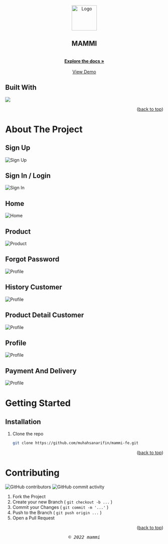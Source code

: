 <a id="readme-top"></a>

<!-- <div align="center"> 
  <h2>MAMMI - FRONTEND</h2>
</div> -->

<!-- PROJECT LOGO -->
<br />
<div align="center">
  <a href="#">
    <img src="./src/assets/images/mammi-logo.png" alt="Logo" width="80" height="80">
  </a>

  <h2 align="center">MAMMI</h2>

  <p align="center">
    <br />
    <a href="#"><strong>Explore the docs »</strong></a>
    <br />
    <br />
    <a href="#">View Demo</a>
    <!-- ·
    <a href="">Report Bug</a>
    ·
    <a href="">Request Feature</a> -->
  </p>
</div>



<!-- TABLE OF CONTENTS -->
<!-- <details>
  <summary>Table of Contents</summary>
  <ol>
    <li>
      <a href="#about-the-project">About The Project</a>
      <ul>
        <li><a href="#built-with">Built With</a></li>
      </ul>
    </li>
    <li>
      <a href="#getting-started">Getting Started</a>
      <ul>
        <li><a href="#prerequisites">Prerequisites</a></li>
        <li><a href="#installation">Installation</a></li>
      </ul>
    </li>
    <li><a href="#usage">Usage</a></li>
    <li><a href="#roadmap">Roadmap</a></li>
    <li><a href="#contributing">Contributing</a></li>
    <li><a href="#license">License</a></li>
    <li><a href="#contact">Contact</a></li>
    <li><a href="#acknowledgments">Acknowledgments</a></li>
  </ol>
</details> -->

## Built With

<p align="left">
  <a href="https://skillicons.dev">
    <img src="https://skillicons.dev/icons?i=react,javascript,html,css,bootstrap" />
  </a>
</p>

<p align="right">(<a href="#readme-top">back to top</a>)</p>

<!-- ABOUT THE PROJECT -->
# About The Project 

## Sign Up

![Sign Up](src/assets/images/sign-up-mammi.png?raw=true)

## Sign In / Login

![Sign In](src/assets/images/login-mammi.png?raw=true)

## Home

![Home](src/assets/images/home-mammi.png?raw=true)

## Product

![Product](src/assets/images/product-mammi.png?raw=true)

## Forgot Password

![Profile](src/assets/images/forgot-password-mammi.png?raw=true)


## History Customer

![Profile](src/assets/images/history-customer-mammi.png?raw=true)


## Product Detail Customer

![Profile](src/assets/images/product-detail-customer-mammi.png?raw=true)


## Profile

![Profile](src/assets/images/profile-mammi.png?raw=true)


## Payment And Delivery

![Profile](src/assets/images/payment-and-delivery-mammi.png?raw=true)

<!-- GETTING STARTED -->
# Getting Started

<!-- 
## Prerequisites
-->

## Installation

1. Clone the repo
   ```sh
   git clone https://github.com/muhahsanarifin/mammi-fe.git
   ```

<p align="right">(<a href="#readme-top">back to top</a>)</p>


<!-- USAGE -->
<!-- # Usage

For more examples, please refer to the [Documentation](https://example.com)

<p align="right">(<a href="#readme-top">back to top</a>)</p> -->



<!-- ROADMAP -->
<!-- # Roadmap

- [x] Add Changelog
- [x] Add back to top links
- [ ] Add Additional Templates w/ Examples
- [ ] Add "components" document to easily copy & paste sections of the readme
- [ ] Multi-language Support
    - [ ] Chinese
    - [ ] Spanish -->

<!-- <p align="right">(<a href="#readme-top">back to top</a>)</p> -->



<!-- CONTRIBUTING -->
# Contributing

![GitHub contributors](https://img.shields.io/github/contributors/muhahsanarifin/mammi-fe-react?style=flat-square) ![GitHub commit activity](https://img.shields.io/github/commit-activity/w/muhahsanarifin/mammi-fe-react?style=flat-square)


1. Fork the Project
2. Create your new Branch ( `git checkout -b ...` )
3. Commit your Changes ( `git commit -m '...'` )
4. Push to the Branch ( `git push origin ...` )
5. Open a Pull Request


<p align="right">(<a href="#readme-top">back to top</a>)</p>



<!-- CONTACT -->
<!-- # Contact

Your Name - []() -->

<!-- <p align="right">(<a href="#readme-top">back to top</a>)</p> -->



<p align="center"> <samp><i>&copy; 2022 mammi</i></samp> </p>